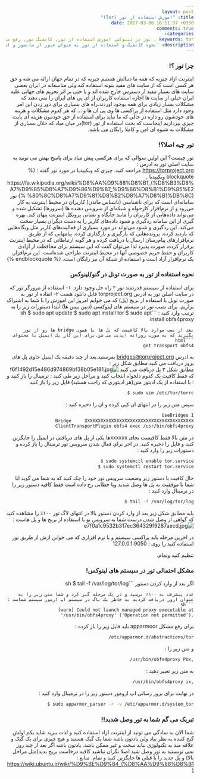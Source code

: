```yaml
---
layout: post
title: "اموزش استفاده از تور (Tor)"
date: 2017-03-06 16:11:37 +0330
comments: true
categories: 
keywords: tor , تور در لینوکس, اموزش استفاده از تور, کانفیگ تور, رفع مشکل تور در لینوکس,اینترنت ازاد 
description: 'نحوه کانفیگ و استفاده از تور به عنوان عبور از سانسور و استفاده از اینترنت ازاد'
---
```

<body dir="rtl">
<h3>چرا تور ؟!</h3>
<p>
اینترنت ازاد چیزیه که همه ما دنبالش هستیم چیزیه که در تمام جهان ارائه می شه و حق هر کسی است که از سایت های مفید بتونه استفاده کنه.ولی متاسفانه در ابران بعضی سایت های بسیار مفید از دسترس خارج شده اند و یا حتی بر اثر تحریم های جهانی علیه ایران خیلی از سایت ها اجازه استفاده کاربران از ای پی های ایران را نمی دهند که مشکلات بسیار زیادی برای همه بوجود اوردند.راه های بسیاری برای دور زدن این امر وجود دارد مثل استفاده از پراکسی ها وی پی ان ها و ... که هر کدوم مشکلات و هزینه های خودشون رو داره در حالی که ما نباید برای استفاده از حق خودمون هزینه ای بابت چیزی بپردازیم اینجاست که بحث استفاده از تور (tor)در میان میاد که حلال بسیاری از مشکلات به شیوه ای امن و کاملا رایگان می باشد.
</p>
<h3>تور چیه اصلا؟!</h3>
<p>
تور چیست؟ این اولین سوالی که برای هرکسی پیش میاد برای پاسخ بهش می تونید به سایت اصلی تور به ادرس : <br>
<a href="https://torproject.org">https://torproject.org</a>
مراجعه کنید.
چیزی که ویکیپدیا در مورد تور گفته : 
{% blockquote ویکیپدیا , https://fa.wikipedia.org/wiki/%D8%AA%D9%88%D8%B1_(%D8%B3%D8%A7%D9%85%D8%A7%D9%86%D9%87_%D9%86%D8%B1%D9%85%E2%80%8C%D8%A7%D9%81%D8%B2%D8%A7%D8%B1%DB%8C) %}
تور سامانه‌ای است که برای ناشناسی (ناشناس ماندن) کاربران در محیط اینترنت به کار می‌رود و از نرم‌افزار کارخواه و شبکه‌ای از سرویس دهنده ها (سرورها) تشکیل شده و می‌تواند داده‌هایی از کاربران را مانند جایگاه و نشانی پروتکل اینترنت پنهان کند. بهره گیری از این سامانه ردگیری و شنود داده‌های کاربر را به دست دیگران بسیار سخت می‌کند. این ردگیری و شنود می‌تواند در مورد بسیاری از فعالیت‌های کاربر مثل وبگاه‌هایی که بازدید کرده، پرونده‌هایی که بارگیری و بارگذاری کرده، پیامهایی که از طریق نرم‌افزارهای پیام‌رسان ارسال یا دریافت کرده و هر گونه ارتباطاتی که در محیط اینترنت برقرار کرده، صورت پذیرد لذا می‌توان گفت که این سیستم برای محافظت از آزادی کاربران و حفظ حریم خصوصی آنها در محیط اینترنت طراحی شده‌است. این نرم‌افزار، یک نرم‌افزار آزاد است و استفاده از شبکهٔ آن نیز رایگان است.
{% endblockquote %}

</p>
<h3>نحوه استفاده از تور به صورت تونل در گنو/لینوکس</h3>
<p>
برای استفاده از سیستم قدرتمند تور ۲ راه حل وجود دارد. ۱- استفاده از مرورگر تور که در سایت اصلی تور به ادرس torproject.org قایل دانلود هست
۲- اتفاده از تور به صورت تونل با استفاده از بریج (پل) که می خوایم امروز این اموزش را با شما به اشتراک بزاریم.
برای نصب تور در سیستم های لینوکسی (دبین بیس ها) ابتدا دستورات زیر را به ترتیب وارد کنید :
```sh
‪$ sudo apt update
‪$ sudo apt install tor 
‪$ sudo apt install obfs4proxy

```
بعد از نصب موارد بالا کافیست که پل ها یا همون bridge ها رو از تور بگیرید که به صورت روزانه اپدیت می شن.برای این کار یک ایمیل با محتوای 
```html
‪get transport obfs4
```
به ادرس bridges@torproject.org بفرستید.بعد از چند دقیقه یک ایمیل حاوی پل های بروز دریافت می کنید مطابق شکل زیر : 
‪<img src="https://pichoster.net/images/2017/03/06/f6f1492d15e486d974869bf38b05e181.jpg" alt="f6f1492d15e486d974869bf38b05e181.jpg" border="0" />
مطابق شکل ۳ پل دریافت می کنید که فقط کافیت یک کدوم دلخواه انتخاب کنید و مراحل زیر طی کنید :
ترمینال را باز کنید و با استفاده از یک ادیتور متن(هر ادیتوری که راحت هستید) فایل زیر را باز کنید : 
```sh
‪$ sudo vim /etc/tor/torrc
```
سپس متن زیر را در انتهای ان کپی کرده و ان را ذخیره کنید :
```sh
‪‪UseBridges 1
‪Bridge     XXXXXXXXXXXXXXXXXXXXXXXXXXXXXXXXXXXXXXXXX
‪ClientTransportPlugin obfs4 exec /usr/bin/obfs4proxy

```
در متن بالا فقط کافیست بجای xxxxxxها یکی از پل های دریافتی در ایمیل را جایگزین کنید و فایل را ذخیره کنید.
در اخر برای فعال شدن سرویس تور ترمینال را باز کرده و دستورات زیر را وارد کنید :
```sh
‪$ sudo systemctl enable tor.service
‪$ sudo systemctl restart tor.service

```
حال کافیت با دستور زیر وضعیت سرویس تور خود را چک کنید که به شما می گوید ایا شما با موفقیت به پل ها وصل شدید ویا خطایی رخ داده است فقط کافیه دستور زیر را در ترمینال وارد کنید :
```sh
‪$ tail -f /var/log/tor/log

```
باید مطابق شکل زیر بعد از وارد کردن دستور بالا در انتهای لاگ تور ۱۰۰٪ را مشاهده کنید که گواهی از وصل شدن درست شما به سرویس تو با استفاده از بریج ها و پل هاست :
‪<img src="https://pichoster.net/images/2017/03/06/e7f0a1c9532b317ec364329f9287aecd.jpg" alt="e7f0a1c9532b317ec364329f9287aecd.jpg" border="0" />

در اخرین مرحله باید پراکسی سیستم و یا نرم افزاری که می خواین ازش از طریق تور استفاده کنید را روی :
127.0.0.1:9050‪

تنظیم کنید وتمام.


</p>
<h3>مشکل احتمالی تور در سیستم های لینوکس!</h3>
<p>
اگر بعد از وارد کردن دستور 
```sh
‪$ tail -f /var/log/tor/log

```
عدد پیشرفت به ۱۰۰٪ نرسید و در یک مرحله گیر کرد و شما متن زیر را به عنوان ارور دریافت کردید به خاطر یک باگ در سیستم اپ ارمور سیستم شماست : 
```sh
‪[warn] Could not launch managed proxy executable at '/usr/bin/obfs4proxy' ('Operation not permitted').
```
برای رفع مشکل apparmoor باید فایل زیر را باز کرده : 
```sh
‪/etc/apparmor.d/abstractions/tor
```
و متن زیر را : 
```sh 
‪/usr/bin/obfs4proxy PUx,
```
به متن زیر تغییر دهید : 
```sh
‪/usr/bin/obfs4proxy ix,
```
در نهایت برای بروز رسانی اپ ارومور دستور زیر را در ترمینال وارد کنید :
```sh
‪$ sudo apparmor_parser -r -v /etc/apparmor.d/system_tor
```
</p>
<h3>تبریک می گم شما به تور وصل شدید!!</h3>
<p>
شما الان به سادگی می تونید از اینترنت ازاد استفاده کنید و لذت ببرید شاید یکم اولش گیج کننده به نظر بیاد ولی یادتون باشه شما یک گیک هستید و هیچ چیزی برای یک گیک و علاقه مند به تکنولوژي نباید سخت و غیر ممکن باشد.
یادتون باشه اگر بعد از چند روز نمی تونستید به تور وصل شید اصلا نگران نباشید کافیه درخاست بریج بدید(مثل مراحل بالا) و پل جدید را با قبلی ها جایگزین کنید و تمام.
منابع :
‪<a href="https://wiki.ubuntu.ir/wiki/%D9%BE%D9%84_(%D8%AA%D9%88%D8%B1)">https://wiki.ubuntu.ir/wiki/%D9%BE%D9%84_(%D8%AA%D9%88%D8%B1)</a>

</p>





















</body>
